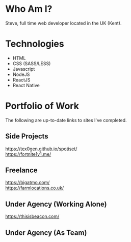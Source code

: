 # Who Am I?
Steve, full time web developer located in the UK (Kent).

# Technologies
- HTML
- CSS (SASS/LESS)
- Javascript
- NodeJS
- ReactJS
- React Native

# Portfolio of Work
The following are up-to-date links to sites I've completed.

## Side Projects
https://tex0gen.github.io/spotiset/<br />
https://fortnite1v1.me/

## Freelance
https://bigatmo.com/<br />
https://farmlocations.co.uk/

## Under Agency (Working Alone)
https://thisisbeacon.com/

## Under Agency (As Team)
